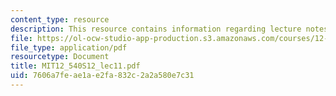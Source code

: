 ```yaml
---
content_type: resource
description: This resource contains information regarding lecture notes.
file: https://ol-ocw-studio-app-production.s3.amazonaws.com/courses/12-540-principles-of-the-global-positioning-system-spring-2012/7606a7feae1ae2fa832c2a2a580e7c31_MIT12_540S12_lec11.pdf
file_type: application/pdf
resourcetype: Document
title: MIT12_540S12_lec11.pdf
uid: 7606a7fe-ae1a-e2fa-832c-2a2a580e7c31
---
```

